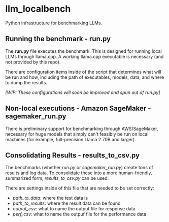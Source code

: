 # llm_localbench
Python infrastructure for benchmarking LLMs.

## Running the benchmark - run.py
The **run.py** file executes the benchmark. This is designed for running local LLMs through llama.cpp. A working llama.cpp executable is necessary (and not provided by this repo).

There are configuration items inside of the script that determines what will be run and how, including the path of executables, models, data, and where to dump the results.


*[WIP: These configurations will soon be improved and spun out of run.py]*


## Non-local executions - Amazon SageMaker - sagemaker_run.py
There is preliminary support for benchmarking through AWS/SageMaker, necessary for huge models that simply can't feasibly be run on local machines (for example, full-precision Llama 2 70B and larger).


## Consolidating Results - results_to_csv.py
The benchmarks (whether *run.py* or *sagemaker_run.py*) create tons of results and log data. To consolidate these into a more human-friendly, summarized form, *results_to_csv.py* can be used.

There are settings inside of this file that are needed to be set correctly:
- *path_to_data*: where the test data is
- *path_to_results*: where the result data can be found
- *output_csv*: what to name the output file for response data
- *perf_csv*: what to name the outpuf file for the performance data
    